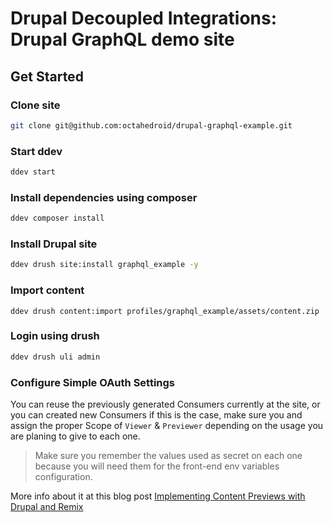 # Drupal Decoupled Integrations: Drupal GraphQL demo site

## Get Started

### Clone site

```bash
git clone git@github.com:octahedroid/drupal-graphql-example.git
```

### Start ddev

```bash
ddev start
```
<!--
### Import Database dump from demo example

```bash
ddev import-db --file=db.sql.gz
``` -->

### Install dependencies using composer

```bash
ddev composer install
```

### Install Drupal site

```bash
ddev drush site:install graphql_example -y
```

### Import content

```
ddev drush content:import profiles/graphql_example/assets/content.zip
```

### Login using drush

```bash
ddev drush uli admin
```

### Configure Simple OAuth Settings

You can reuse the previously generated Consumers currently at the site, or you can created new Consumers if this is the case, make sure you and assign the proper Scope of `Viewer` & `Previewer` depending on the usage you are planing to give to each one.

> Make sure you remember the values used as secret on each one because you will need them for the front-end env variables configuration.

More info about it at this blog post [Implementing Content Previews with Drupal and Remix](https://octahedroid.com/blog/implementing-content-previews-drupal-and-remix)
